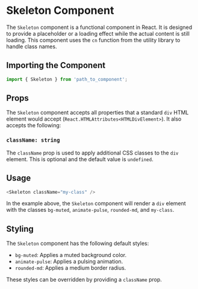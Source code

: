 # Skeleton Component

The `Skeleton` component is a functional component in React. It is designed to provide a placeholder or a loading effect while the actual content is still loading. This component uses the `cn` function from the utility library to handle class names.

## Importing the Component

```javascript
import { Skeleton } from 'path_to_component';
```

## Props

The `Skeleton` component accepts all properties that a standard `div` HTML element would accept (`React.HTMLAttributes<HTMLDivElement>`). It also accepts the following:

### `className: string`

The `className` prop is used to apply additional CSS classes to the `div` element. This is optional and the default value is `undefined`.

## Usage

```javascript
<Skeleton className="my-class" />
```

In the example above, the `Skeleton` component will render a `div` element with the classes `bg-muted`, `animate-pulse`, `rounded-md`, and `my-class`.

## Styling

The `Skeleton` component has the following default styles:

- `bg-muted`: Applies a muted background color.
- `animate-pulse`: Applies a pulsing animation.
- `rounded-md`: Applies a medium border radius.

These styles can be overridden by providing a `className` prop.